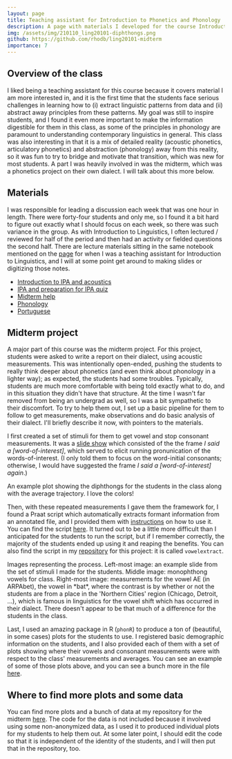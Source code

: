 ```yaml
---
layout: page
title: Teaching assistant for Introduction to Phonetics and Phonology
description: A page with materials I developed for the course Introduction to Phonetics and Phonology (LING 20101) at the University of Chicago.
img: /assets/img/210110_ling20101-diphthongs.png
github: https://github.com/rhodb/ling20101-midterm
importance: 7
---
```


## Overview of the class

I liked being a teaching assistant for this course because it covers material I am more interested in, and it is the first time that the students face serious challenges in learning how to (i) extract linguistic patterns from data and (ii) abstract away principles from these patterns. My goal was still to inspire students, and I found it even more important to make the information digestible for them in this class, as some of the principles in phonology are paramount to understanding contemporary linguistics in general. This class was also interesting in that it is a mix of detailed reality (acoustic phonetics, articulatory phonetics) and abstraction (phonology) away from this reality, so it was fun to try to bridge and motivate that transition, which was new for most students. A part I was heavily involved in was the midterm, which was a phonetics project on their own dialect. I will talk about this more below.


## Materials

I was responsible for leading a discussion each week that was one hour in length. There were forty-four students and only me, so I found it a bit hard to figure out exactly what I should focus on each week, so there was such variance in the group. As with Introduction to Linguistics, I often lectured / reviewed for half of the period and then had an activity or fielded questions the second half. There are lecture materials sitting in the same notebook mentioned on the [page](https://rhodb.github.io/projects/ta-intro) for when I was a teaching assistant for Introduction to Linguistics, and I will at some point get around to making slides or digitizing those notes.

* <a href= "{{ '/assets/pdf/LING20101/181004_discussion1.pdf' | relative_url }}">Introduction to IPA and acoustics</a>
* <a href= "{{ '/assets/pdf/LING20101/181012_discussion2-selected.pdf' | relative_url }}">IPA and preparation for IPA quiz</a>
* <a href= "{{ '/assets/pdf/LING20101/181025_discussion4-1.pdf' | relative_url }}">Midterm help</a>
* <a href= "{{ '/assets/pdf/LING20101/181026_discussion4-2.pdf' | relative_url }}">Phonology</a>
* <a href= "{{ '/assets/pdf/LING20101/181115_portugese.pdf' | relative_url }}">Portuguese</a>


## Midterm project

A major part of this course was the midterm project. For this project, students were asked to write a report on their dialect, using acoustic measurements. This was intentionally open-ended, pushing the students to really think deeper about phonetics (and even think about phonology in a lighter way); as expected, the students had some troubles. Typically, students are much more comfortable with being told exactly what to do, and in this situation they didn't have that structure. At the time I wasn't far removed from being an undergrad as well, so I was a bit sympathetic to their discomfort. To try to help them out, I set up a basic pipeline for them to follow to get measurements, make observations and do basic analysis of their dialect. I'll briefly describe it now, with pointers to the materials.

I first created a set of stimuli for them to get vowel and stop consonant measurements. It was a <a href= "{{ '/assets/pdf/LING20101/181019_stimuli.pdf' | relative_url }}">slide show</a> which consisted of the the frame *I said a [word-of-interest]*, which served to elicit running pronunication of the words-of-interest. (I only told them to focus on the word-initial consonants; otherwise, I would have suggested the frame *I said a [word-of-interest] again*.)

<div class="row justify-content-md-center">
        <img class="img-fluid rounded z-depth-1" src="{{ '/assets/img/210110_ling20101-diphthongs.png' | relative_url }}" alt="" title="example image"/>
</div>
<div class="caption">
    An example plot showing the diphthongs for the students in the class along with the average trajectory. I love the colors!
</div>

Then, with these repeated measurements I gave them the framework for, I found a Praat script which automatically extracts formant information from an annotated file, and I provided them with <a href= "{{ '/assets/pdf/LING20101/181025_discussion4-1.pdf' | relative_url }}">instructions</a> on how to use it. You can find the script [here](http://www.helsinki.fi/~lennes/praat-scripts/). It turned out to be a little more difficult than I anticipated for the students to run the script, but if I remember correctly, the majority of the students ended up using it and reaping the benefits. You can also find the script in my [repository](https://github.com/rhodb/ling20101-midterm) for this project: it is called `vowelextract`.

<div class="row">
    <div class="col-sm mt-3 mt-md-0">
        <img class="img-fluid rounded z-depth-1" src="{{ '/assets/img/210110_ling20101-book.png' | relative_url }}" alt="" title="example image"/>
    </div>
    <div class="col-sm mt-3 mt-md-0">
        <img class="img-fluid rounded z-depth-1" src="{{ '/assets/img/210110_ling20101-monophthong.png' | relative_url }}" alt="" title="example image"/>
    </div>
    <div class="col-sm mt-3 mt-md-0">
        <img class="img-fluid rounded z-depth-1" src="{{ '/assets/img/210110_ling20101-northerncities.png' | relative_url }}" alt="" title="example image"/>
    </div>
</div>
<div class="caption">
    Images representing the process. Left-most image: an example slide from the set of stimuli I made for the students. Middle image: monophthong vowels for class. Right-most image: measurements for the vowel AE (in ARPAbet), the vowel in *bat*, where the contrast is by whether or not the students are from a place in the 'Northern Cities' region (Chicago, Detroit, ...), which is famous in linguistics for the vowel shift which has occurred in their dialect. There doesn't appear to be that much of a difference for the students in the class.
</div>


Last, I used an amazing package in R (`phonR`) to produce a ton of (beautiful, in some cases) plots for the students to use. I registered basic demographic information on the students, and I also provided each of them with a set of plots showing where their vowels and consonant measurements were with respect to the class' measurements and averages. You can see an example of some of those plots above, and you can see a bunch more in the file <a href= "{{ '/assets/pdf/LING20101/181030_data.pdf' | relative_url }}">here</a>.  


## Where to find more plots and some data

You can find more plots and a bunch of data at my repository for the midterm [here](https://github.com/rhodb/ling20101-midterm). The code for the data is not included because it involved using some non-anonymized data, as I used it to produced individual plots for my students to help them out. At some later point, I should edit the code so that it is independent of the identity of the students, and I will then put that in the repository, too.



